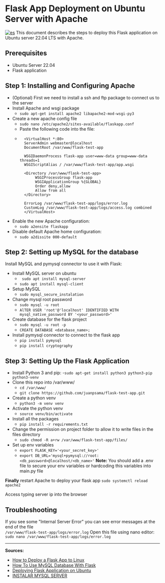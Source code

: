 # Flask App Deployment on Ubuntu Server with Apache
[![es](https://img.shields.io/badge/lang-es-yellow.svg)](https://github.com/juanpsama/flask-test-app/blob/master/README.es.md)
This document describes the steps to deploy this Flask application on Ubuntu server 22.04 LTS with Apache.

## Prerequisites

- Ubuntu Server 22.04
- Flask application

## Step 1: Installing and Configuring Apache
- (Optional) First we need to install a ssh and ftp package to connect us to the server
- Install Apache and wsgi package 
	- `sudo apt-get install apache2 libapache2-mod-wsgi-py3`
- Create a new apache config file
	- `sudo nano /etc/apache2/sites-available/flaskapp.conf `  
	-  Paste the following code into the file: 
	- ```` 
		<VirtualHost *:80>
        ServerAdmin webmaster@localhost
        DocumentRoot /var/www/flask-test-app

        WSGIDaemonProcess flask-app user=www-data group=www-data threads=1
        WSGIScriptAlias / /var/www/flask-test-app/app.wsgi

        <Directory /var/www/flask-test-app>
             WSGIProcessGroup flask-app
             WSGIApplicationGroup %{GLOBAL}
             Order deny,allow
             Allow from all
        </Directory>

        ErrorLog /var/www/flask-test-app/logs/error.log
        CustomLog /var/www/flask-test-app/logs/access.log combined
		</VirtualHost>
- Enable the new Apache configuration:
	- `sudo a2ensite flaskapp` 
- Disable default Apache home configuration:
	- `sudo a2dissite 000-default`

## Step 2: Setting up MySQL for the database
Install MySQL and pymysql connector to use it with Flask:
- Install MySQL server on ubuntu 
	- ` sudo apt install mysql-server`
	- 	`sudo apt install mysql-client`
- Setup MySQL 
	- `sudo mysql_secure_instalation` 
- Change mysql root password
	- `sudo mysql -u root`
	- `AlTER USER 'root'@'localhost' IDENTIFIED WITH mysql_native_password BY '<your_password>'` 
- Create database for the flask project
	- `sudo mysql -u root -p`
	- `CREATE DATABASE <database_name>;`
- Install pymysql connector to connect to the flask app
	- `pip install pymysql`
	- `pip install cryptography`
## Step 3: Setting Up the Flask Application
- Install Python 3 and pip:
	-`sudo apt-get install python3 python3-pip python3-venv` 
- Clone this repo into /var/www/
	- `cd /var/www/`
	- `git clone https://github.com/juanpsama/flask-test-app.git`
- Create a python venv 
	-  `python3 -m venv venv`
- Activate the python venv
	- `source venv/bin/activate` 
- Install all the packages
	- `pip install -r requirements.txt`
- Change the permission on project folder to allow it to write files in the files directory
	- `sudo chmod -R a+rw /var/www/flask-test-app/files/`
- Set up env variables 
	- `export FLASK_KEY='<your_secret_key>'`
	-  `export DB_URL='mysql+pymysql://root:<db_password>@localhost/<db_name>'`
**Note:** You should add a .env file to secure your env variables or hardcoding this variables into main.py file

**Finally** restart Apache to deploy your flask app
`sudo systemctl reload apache2`	

Access typing server ip into the browser
## Troubleshooting
If you see some "Internal Server Error" you can see error messages at the end of the file  
`/var/www/flask-test-app/logs/error.log`
Open this file using nano editor:
`sudo nano /var/www/flask-test-app/logs/error.log`

---
**Sources:** 
- [How to Deploy a Flask App to Linux ](https://www.youtube.com/watch?v=w0QDAg85Oow)
- [How To Use MySQL Database With Flask](https://www.youtube.com/watch?v=w0QDAg85Oow)
- [Deploying Flask Application on Ubuntu](https://tecadmin.net/deploying-flask-application-on-ubuntu-apache-wsgi/)
- [INSTALAR MYSQL SERVER](https://www.youtube.com/watch?v=ACM8UvZqFOY)


